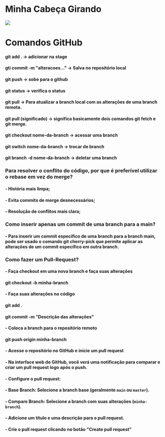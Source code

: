 # Minha Cabeça Girando


![](cabeca.gif.gif)

# Comandos GitHub
#### git add . -> adicionar na stage
#### gti commit -m "alteracoes..." -> Salva no repositório local
#### git push -> sobe para o github
#### git status -> verifica o status
#### git pull -> Para atualizar a branch local com as alterações de uma branch remota.
#### git pull (significado) -> significa basicamente dois comandos git fetch e git merge.
#### git checkout nome-da-branch -> acessar uma branch 
#### git switch nome-da-branch -> trocar de branch
#### git branch -d nome-da-branch -> deletar uma branch
### Para resolver o conflito do código, por que é preferível utilizar o rebase em vez do merge?
#### - História mais limpa;
#### - Evita commits de merge desnecessários;
#### - Resolução de conflitos mais clara;

### Como inserir apenas um commit de uma branch para a main?
#### - Para inserir um commit específico de uma branch para a branch main, pode ser usado o comando git cherry-pick que permite aplicar as alterações de um commit específico em outra branch.


### Como fazer um Pull-Request?

#### - Faça checkout em uma nova branch e faça suas alterações
####	git checkout -b minha-branch
#### - Faça suas alterações no código
####	git add .
####	git commit -m "Descrição das alterações"

#### -  Coloca a branch para o repositório remoto
####	git push origin minha-branch

#### - Acesse o repositório no GitHub e inicie um pull request
#### - Na interface web do GitHub, você verá uma notificação para comparar e criar um pull request logo após o push.

#### - Configure o pull request:
#### - Base Branch: Selecione a branch base (geralmente `main` ou `master`).
#### - Compare Branch: Selecione a branch com suas alterações (`minha-branch`).
#### - Adicione um título e uma descrição para o pull request.

#### - Crie o pull request clicando no botão "Create pull request"

